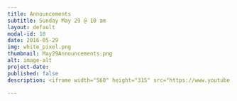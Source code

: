 ```yaml
---
title: Announcements
subtitle: Sunday May 29 @ 10 am
layout: default
modal-id: 10
date: 2016-05-29
img: white_pixel.png
thumbnail: May29Announcements.png
alt: image-alt
project-date:
published: false
description: <iframe width="560" height="315" src="https://www.youtube.com/embed/GUQTuWd5j14" frameborder="0" allowfullscreen></iframe>

---
```


